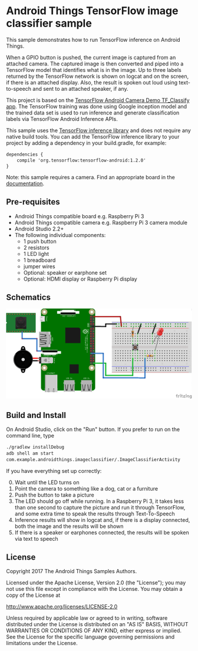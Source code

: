# Android Things TensorFlow image classifier sample

This sample demonstrates how to run TensorFlow inference on Android Things.

When a GPIO button is pushed, the current image is captured from an attached
camera. The captured image is then converted and piped into a TensorFlow model
that identifies what is in the image. Up to three labels returned by the
TensorFlow network is shown on logcat and on the screen, if there is an
attached display. Also, the result is spoken out loud using text-to-speech and
sent to an attached speaker, if any.

This project is based on the [TensorFlow Android Camera Demo TF_Classify app](https://github.com/tensorflow/tensorflow/blob/master/tensorflow/examples/android/).
The TensorFlow training was done using Google inception model and the trained data set
is used to run inference and generate classification labels via TensorFlow Android Inference
APIs.

This sample uses the [TensorFlow inference library](https://bintray.com/google/tensorflow/tensorflow-android) and does not require any native build tools. You can add the TensorFlow inference library to your project by adding a dependency in your build.gradle, for example:
```
dependencies {
    compile 'org.tensorflow:tensorflow-android:1.2.0'
}
```

Note: this sample requires a camera. Find an appropriate board in the [documentation](https://developer.android.com/things/hardware/developer-kits.html).

## Pre-requisites

- Android Things compatible board e.g. Raspberry Pi 3
- Android Things compatible camera e.g. Raspberry Pi 3 camera module
- Android Studio 2.2+
- The following individual components:
    - 1 push button
    - 2 resistors
    - 1 LED light
    - 1 breadboard
    - jumper wires
    - Optional: speaker or earphone set
    - Optional: HDMI display or Raspberry Pi display

## Schematics

![Schematics](rpi3_schematics_tf.png)

## Build and Install

On Android Studio, click on the "Run" button.
If you prefer to run on the command line, type
```bash
./gradlew installDebug
adb shell am start
com.example.androidthings.imageclassifier/.ImageClassifierActivity
```

If you have everything set up correctly:

0. Wait until the LED turns on
0. Point the camera to something like a dog, cat or a furniture
0. Push the button to take a picture
0. The LED should go off while running. In a Raspberry Pi 3, it takes less
   than one second to capture the picture and run it through TensorFlow, and
   some extra time to speak the results through Text-To-Speech
0. Inference results will show in logcat and, if there is a display connected,
   both the image and the results will be shown
0. If there is a speaker or earphones connected, the results will be spoken via
   text to speech

## License

Copyright 2017 The Android Things Samples Authors.

Licensed under the Apache License, Version 2.0 (the "License");
you may not use this file except in compliance with the License.
You may obtain a copy of the License at

  http://www.apache.org/licenses/LICENSE-2.0

Unless required by applicable law or agreed to in writing, software
distributed under the License is distributed on an "AS IS" BASIS, WITHOUT
WARRANTIES OR CONDITIONS OF ANY KIND, either express or implied.  See the
License for the specific language governing permissions and limitations under
the License.
